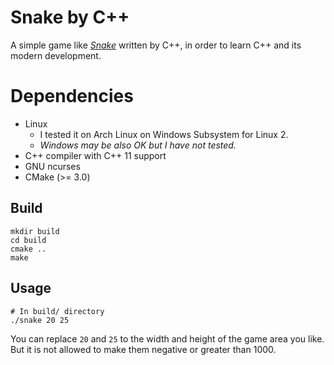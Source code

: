 # Snake by C++

A simple game like [*Snake*](https://en.wikipedia.org/wiki/Snake_(video_game_genre)) written by C++, in order to learn C++ and its modern development.

# Dependencies

- Linux
  - I tested it on Arch Linux on Windows Subsystem for Linux 2.
  - *Windows may be also OK but I have not tested.*
- C++ compiler with C++ 11 support
- GNU ncurses
- CMake (>= 3.0)

## Build

```shell
mkdir build
cd build
cmake ..
make
```

## Usage

```shell
# In build/ directory
./snake 20 25
```

You can replace `20` and `25` to the width and height of the game area you like. But it is not allowed to make them negative or greater than 1000.